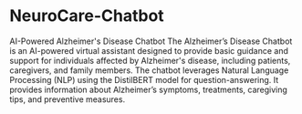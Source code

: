 # NeuroCare-Chatbot
AI-Powered Alzheimer's Disease Chatbot
The Alzheimer’s Disease Chatbot is an AI-powered virtual assistant designed to provide basic guidance and support for individuals affected by Alzheimer's disease, including patients, caregivers, and family members. The chatbot leverages Natural Language Processing (NLP) using the DistilBERT model for question-answering. It provides information about Alzheimer’s symptoms, treatments, caregiving tips, and preventive measures.


